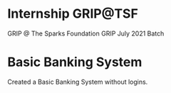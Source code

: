 # Internship GRIP@TSF
GRIP @ The Sparks Foundation
GRIP July 2021 Batch

# Basic Banking System

Created a Basic Banking System without logins.



  
